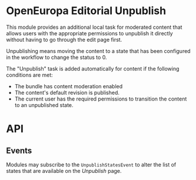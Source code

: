 # OpenEuropa Editorial Unpublish

This module provides an additional local task for moderated content that allows users with the
appropriate permissions to unpublish it directly without having to go through
the edit page first. 

Unpublishing means moving the content to a state that has been configured in the workflow to change the status to 0.

The "Unpublish" task is added automatically for content if the following conditions are met:

* The bundle has content moderation enabled
* The content's default revision is published.
* The current user has the required permissions to transition the content to an unpublished state.

# API

## Events

Modules may subscribe to the `UnpublishStatesEvent` to alter the list of states that are available on the *Unpublish* page.
